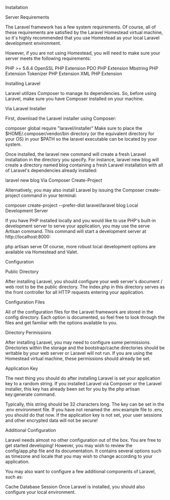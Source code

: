 Installation


Server Requirements

The Laravel framework has a few system requirements. Of course, all of these requirements are satisfied by the Laravel Homestead virtual machine, so it's highly recommended that you use Homestead as your local Laravel development environment.

However, if you are not using Homestead, you will need to make sure your server meets the following requirements:

PHP >= 5.6.4
OpenSSL PHP Extension
PDO PHP Extension
Mbstring PHP Extension
Tokenizer PHP Extension
XML PHP Extension

Installing Laravel

Laravel utilizes Composer to manage its dependencies. So, before using Laravel, make sure you have Composer installed on your machine.

Via Laravel Installer

First, download the Laravel installer using Composer:

composer global require "laravel/installer"
Make sure to place the $HOME/.composer/vendor/bin directory (or the equivalent directory for your OS) in your $PATH so the laravel executable can be located by your system.

Once installed, the laravel new command will create a fresh Laravel installation in the directory you specify. For instance, laravel new blog will create a directory named blog containing a fresh Laravel installation with all of Laravel's dependencies already installed:

laravel new blog
Via Composer Create-Project

Alternatively, you may also install Laravel by issuing the Composer create-project command in your terminal:

composer create-project --prefer-dist laravel/laravel blog
Local Development Server

If you have PHP installed locally and you would like to use PHP's built-in development server to serve your application, you may use the serve Artisan command. This command will start a development server at http://localhost:8000:

php artisan serve
Of course, more robust local development options are available via Homestead and Valet.


Configuration

Public Directory

After installing Laravel, you should configure your web server's document / web root to be the  public directory. The index.php in this directory serves as the front controller for all HTTP requests entering your application.

Configuration Files

All of the configuration files for the Laravel framework are stored in the config directory. Each option is documented, so feel free to look through the files and get familiar with the options available to you.

Directory Permissions

After installing Laravel, you may need to configure some permissions. Directories within the  storage and the bootstrap/cache directories should be writable by your web server or Laravel will not run. If you are using the Homestead virtual machine, these permissions should already be set.

Application Key

The next thing you should do after installing Laravel is set your application key to a random string. If you installed Laravel via Composer or the Laravel installer, this key has already been set for you by the php artisan key:generate command.

Typically, this string should be 32 characters long. The key can be set in the .env environment file. If you have not renamed the .env.example file to .env, you should do that now. If the application key is not set, your user sessions and other encrypted data will not be secure!

Additional Configuration

Laravel needs almost no other configuration out of the box. You are free to get started developing! However, you may wish to review the config/app.php file and its documentation. It contains several options such as timezone and locale that you may wish to change according to your application.

You may also want to configure a few additional components of Laravel, such as:

Cache
Database
Session
Once Laravel is installed, you should also configure your local environment.
